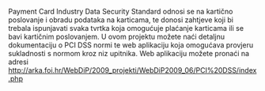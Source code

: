Payment Card Industry Data Security Standard odnosi se na kartično poslovanje i obradu podataka na karticama, te donosi zahtjeve koji bi trebala ispunjavati svaka tvrtka koja omogućuje plaćanje karticama ili se bavi kartičnim poslovanjem. U ovom projektu možete naći detaljnu dokumentaciju o PCI DSS normi te web aplikaciju koja omogućava provjeru sukladnosti s normom kroz niz upitnika. Web aplikaciju možete pronaći na adresi http://arka.foi.hr/WebDiP/2009_projekti/WebDiP2009_06/PCI%20DSS/index.php